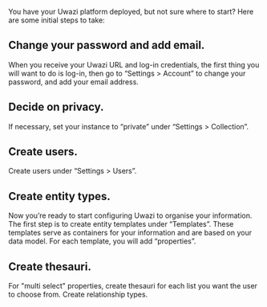 You have your Uwazi platform deployed, but not sure where to start? Here are some initial steps to take:

## Change your password and add email.
When you receive your Uwazi URL and log-in credentials, the first thing you will want to do is log-in, then go to “Settings > Account” to change your password, and add your email address. 

## Decide on privacy.
If necessary, set your instance to “private” under “Settings > Collection”.

## Create users.
Create users under “Settings > Users”.

## Create entity types.
Now you’re ready to start configuring Uwazi to organise your information. 
The first step is to create entity templates under “Templates”. 
These templates serve as containers for your information and are based on your data model. 
For each template, you will add “properties”. 
<need more info here to explain properties>

## Create thesauri.
For "multi select" properties, create thesauri for each list you want the user to choose from.
Create relationship types.
